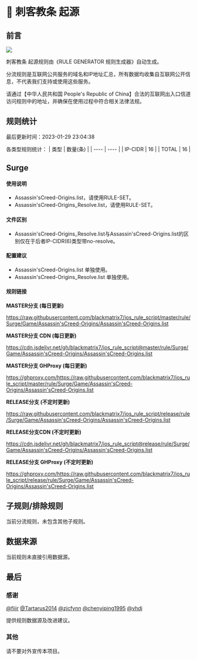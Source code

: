 # 🧸 刺客教条 起源

## 前言

![](https://shields.io/badge/-移除重复规则-ff69b4) 

刺客教条 起源规则由《RULE GENERATOR 规则生成器》自动生成。

分流规则是互联网公共服务的域名和IP地址汇总，所有数据均收集自互联网公开信息，不代表我们支持或使用这些服务。

请通过【中华人民共和国 People's Republic of China】合法的互联网出入口信道访问规则中的地址，并确保在使用过程中符合相关法律法规。

## 规则统计

最后更新时间：2023-01-29 23:04:38

各类型规则统计：
| 类型 | 数量(条)  | 
| ---- | ----  |
| IP-CIDR | 16  | 
| TOTAL | 16  | 


## Surge 

#### 使用说明
- Assassin'sCreed-Origins.list，请使用RULE-SET。
- Assassin'sCreed-Origins_Resolve.list，请使用RULE-SET。

#### 文件区别
- Assassin'sCreed-Origins_Resolve.list与Assassin'sCreed-Origins.list的区别仅在于后者IP-CIDR(6)类型带no-resolve。

#### 配置建议
- Assassin'sCreed-Origins.list 单独使用。
- Assassin'sCreed-Origins_Resolve.list 单独使用。

#### 规则链接
**MASTER分支 (每日更新)**

https://raw.githubusercontent.com/blackmatrix7/ios_rule_script/master/rule/Surge/Game/Assassin'sCreed-Origins/Assassin'sCreed-Origins.list

**MASTER分支 CDN (每日更新)**

https://cdn.jsdelivr.net/gh/blackmatrix7/ios_rule_script@master/rule/Surge/Game/Assassin'sCreed-Origins/Assassin'sCreed-Origins.list

**MASTER分支 GHProxy (每日更新)**

https://ghproxy.com/https://raw.githubusercontent.com/blackmatrix7/ios_rule_script/master/rule/Surge/Game/Assassin'sCreed-Origins/Assassin'sCreed-Origins.list

**RELEASE分支 (不定时更新)**

https://raw.githubusercontent.com/blackmatrix7/ios_rule_script/release/rule/Surge/Game/Assassin'sCreed-Origins/Assassin'sCreed-Origins.list

**RELEASE分支CDN (不定时更新)**

https://cdn.jsdelivr.net/gh/blackmatrix7/ios_rule_script@release/rule/Surge/Game/Assassin'sCreed-Origins/Assassin'sCreed-Origins.list

**RELEASE分支 GHProxy (不定时更新)**

https://ghproxy.com/https://raw.githubusercontent.com/blackmatrix7/ios_rule_script/release/rule/Surge/Game/Assassin'sCreed-Origins/Assassin'sCreed-Origins.list

## 子规则/排除规则


当前分流规则，未包含其他子规则。

## 数据来源

当前规则未直接引用数据源。

## 最后

### 感谢

[@fiiir](https://github.com/fiiir) [@Tartarus2014](https://github.com/Tartarus2014) [@zjcfynn](https://github.com/zjcfynn) [@chenyiping1995](https://github.com/chenyiping1995) [@vhdj](https://github.com/vhdj)

提供规则数据源及改进建议。

### 其他

请不要对外宣传本项目。